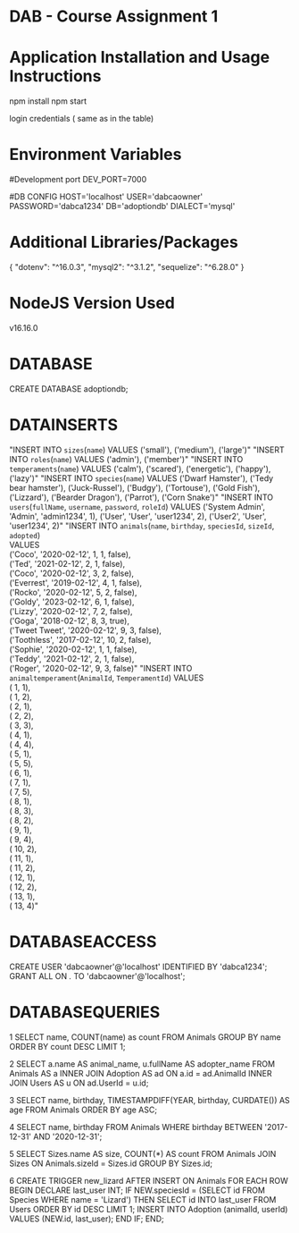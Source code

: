 # DAB - Course Assignment 1
# Application Installation and Usage Instructions
npm install
npm start

login credentials ( same as in the table)

# Environment Variables

#Development port
DEV_PORT=7000

#DB CONFIG
HOST='localhost'
USER='dabcaowner'
PASSWORD='dabca1234'
DB='adoptiondb'
DIALECT='mysql'


# Additional Libraries/Packages
  {
    "dotenv": "^16.0.3",
    "mysql2": "^3.1.2",
    "sequelize": "^6.28.0"
  }

# NodeJS Version Used
v16.16.0

# DATABASE
CREATE DATABASE adoptiondb;

# DATAINSERTS
  "INSERT INTO `sizes`(`name`) VALUES ('small'), ('medium'), ('large')"
  "INSERT INTO `roles`(`name`) VALUES ('admin'), ('member')"
  "INSERT INTO `temperaments`(`name`) VALUES ('calm'), ('scared'), ('energetic'), ('happy'), ('lazy')"
  "INSERT INTO `species`(`name`) VALUES ('Dwarf Hamster'), ('Tedy bear hamster'), ('Juck-Russel'), ('Budgy'), ('Tortouse'), ('Gold Fish'), ('Lizzard'), ('Bearder Dragon'), ('Parrot'), ('Corn Snake')"
  "INSERT INTO `users`(`fullName`, `username`, `password`, `roleId`) VALUES ('System Admin', 'Admin', 'admin1234', 1), ('User', 'User', 'user1234', 2), ('User2', 'User', 'user1234', 2)"
  "INSERT INTO `animals`(`name`, `birthday`, `speciesId`, `sizeId`, `adopted`)\
                        VALUES\
                        ('Coco', '2020-02-12', 1, 1, false),\
                        ('Ted', '2021-02-12', 2, 1, false),\
                        ('Coco', '2020-02-12', 3, 2, false),\
                        ('Everrest', '2019-02-12', 4, 1, false),\
                        ('Rocko', '2020-02-12', 5, 2, false),\
                        ('Goldy', '2023-02-12', 6, 1, false),\
                        ('Lizzy', '2020-02-12', 7, 2, false),\
                        ('Goga', '2018-02-12', 8, 3, true),\
                        ('Tweet Tweet', '2020-02-12', 9, 3, false),\
                        ('Toothless', '2017-02-12', 10, 2, false),\
                        ('Sophie', '2020-02-12', 1, 1, false),\
                        ('Teddy', '2021-02-12', 2, 1, false),\
                        ('Roger', '2020-02-12', 9, 3, false)"
  "INSERT INTO `animaltemperament`(`AnimalId`, `TemperamentId`) VALUES\
                        ( 1,  1),\
                        ( 1,  2),\
                        ( 2,  1),\
                        ( 2,  2),\
                        ( 3,  3),\
                        ( 4,  1),\
                        ( 4,  4),\
                        ( 5,  1),\
                        ( 5,  5),\
                        ( 6,  1),\
                        ( 7,  1),\
                        ( 7,  5),\
                        ( 8,  1),\
                        ( 8,  3),\
                        ( 8,  2),\
                        ( 9,  1),\
                        ( 9,  4),\
                        ( 10,  2),\
                        ( 11,  1),\
                        ( 11,  2),\
                        ( 12,  1),\
                        ( 12,  2),\
                        ( 13,  1),\
                        ( 13,  4)"

# DATABASEACCESS
CREATE USER 'dabcaowner'@'localhost' IDENTIFIED BY 'dabca1234';
GRANT ALL ON *.* TO 'dabcaowner'@'localhost';

# DATABASEQUERIES
1
SELECT name, COUNT(name) as count 
FROM Animals
GROUP BY name
ORDER BY count DESC
LIMIT 1;

2
SELECT a.name AS animal_name, u.fullName AS adopter_name
FROM Animals AS a
INNER JOIN Adoption AS ad ON a.id = ad.AnimalId
INNER JOIN Users AS u ON ad.UserId = u.id;

3
SELECT name, birthday, TIMESTAMPDIFF(YEAR, birthday, CURDATE()) AS age
FROM Animals
ORDER BY age ASC;

4
SELECT name, birthday
FROM Animals
WHERE birthday BETWEEN '2017-12-31' AND '2020-12-31';

5
SELECT Sizes.name AS size, COUNT(*) AS count FROM Animals JOIN Sizes ON Animals.sizeId = Sizes.id GROUP BY Sizes.id;

6
CREATE TRIGGER new_lizard
AFTER INSERT ON Animals
FOR EACH ROW
BEGIN
  DECLARE last_user INT;
  IF NEW.speciesId = (SELECT id FROM Species WHERE name = 'Lizard') THEN
    SELECT id INTO last_user FROM Users ORDER BY id DESC LIMIT 1;
    INSERT INTO Adoption (animalId, userId) VALUES (NEW.id, last_user);
  END IF;
END;